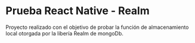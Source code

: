 # Prueba React Native - Realm

Proyecto realizado con el objetivo de probar la función de almacenamiento local otorgada por la libería Realm de mongoDb.
